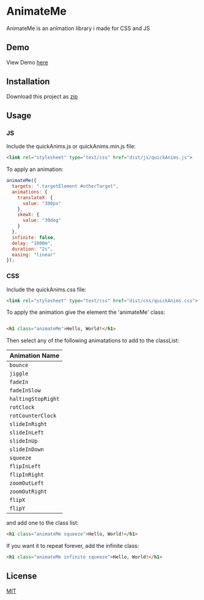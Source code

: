 # AnimateMe

AnimateMe is an animation library i made for CSS and JS

## Demo

View Demo [here](https://ibrahimfadel.com/quickAnim.html)

## Installation

Download this project as [zip](https://github.com/IbrahimFadel/quickAnims/tree/master/dist)

## Usage

### JS

Include the quickAnims.js or quickAnims.min.js file:

```html
<link rel="stylesheet" type="text/css" href="dist/js/quickAnims.js">
```

To apply an animation:

```js
animateMe({
  targets: ".targetElement #otherTarget",
  animations: {
    translateX: {
      value: "300px"
    },
    skewX: {
      value: "30deg"
    }
  },
  infinite: false,
  delay: "1000m",
  duration: "2s",
  easing: "linear"
});
```

### CSS

Include the quickAnims.css file:

```html
<link rel="stylesheet" type="text/css" href="dist/css/quickAnims.css">
```

To apply the animation give the element the 'animateMe' class:

```html

<h1 class="animateMe">Hello, World!</h1>

```

Then select any of the following animatations to add to the classList:

| Animation Name |
|-----------|
| `bounce` |
| `jiggle` |
| `fadeIn` |
| `fadeInSlow` |
| `haltingStopRight` |
| `rotClock` |
| `rotCounterClock` |
| `slideInRight` |
| `slideInLeft` |
| `slideInUp` |
| `slideInDown` |
| `squeeze` |
| `flipInLeft` |
| `flipInRight` |
| `zoomOutLeft` |
| `zoomOutRight` |
| `flipX` |
| `flipY` |

and add one to the class list:

```html
<h1 class="animateMe squeeze">Hello, World!</h1>
```

If you want it to repeat forever, add the infinite class:

```html
<h1 class="animateMe infinite squeeze">Hello, World!</h1>
```

## License

[MIT](https://choosealicense.com/licenses/mit/)
